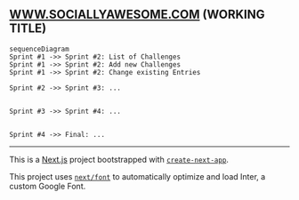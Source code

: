 
## [WWW.SOCIALLYAWESOME.COM](https://capstone-project-git-list-of-challenges-salaos.vercel.app/challenges) (WORKING TITLE)


```mermaid
sequenceDiagram
Sprint #1 ->> Sprint #2: List of Challenges
Sprint #1 ->> Sprint #2: Add new Challenges
Sprint #1 ->> Sprint #2: Change existing Entries

Sprint #2 ->> Sprint #3: ...


Sprint #3 ->> Sprint #4: ...


Sprint #4 ->> Final: ...
```


---

This is a [Next.js](https://nextjs.org/) project bootstrapped with [`create-next-app`](https://github.com/vercel/next.js/tree/canary/packages/create-next-app).

This project uses [`next/font`](https://nextjs.org/docs/basic-features/font-optimization) to automatically optimize and load Inter, a custom Google Font.



